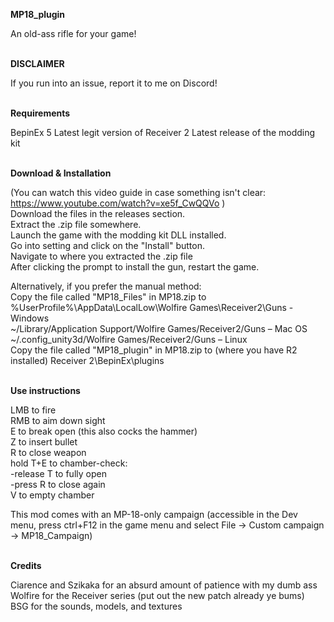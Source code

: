 **MP18_plugin**

An old-ass rifle for your game!


\
**DISCLAIMER**

If you run into an issue, report it to me on Discord!   

\
**Requirements**

BepinEx 5
Latest legit version of Receiver 2
Latest release of the modding kit
  
\
**Download & Installation**

(You can watch this video guide in case something isn't clear: https://www.youtube.com/watch?v=xe5f_CwQQVo )  
Download the files in the releases section.  
Extract the .zip file somewhere.  
Launch the game with the modding kit DLL installed.  
Go into setting and click on the "Install" button.  
Navigate to where you extracted the .zip file  
After clicking the prompt to install the gun, restart the game.  

Alternatively, if you prefer the manual method:  
Copy the file called "MP18_Files" in MP18.zip to  
%UserProfile%\AppData\LocalLow\Wolfire Games\Receiver2\Guns - Windows  
~/Library/Application Support/Wolfire Games/Receiver2/Guns – Mac OS  
~/.config_unity3d/Wolfire Games/Receiver2/Guns – Linux  
Copy the file called "MP18_plugin" in MP18.zip to (where you have R2 installed) Receiver 2\BepinEx\plugins  

\
**Use instructions**

LMB to fire  
RMB to aim down sight  
E to break open (this also cocks the hammer)  
Z to insert bullet   
R to close weapon  
hold T+E to chamber-check:  
 -release T to fully open  
 -press R to close again  
V to empty chamber   

This mod comes with an MP-18-only campaign (accessible in the Dev menu, press ctrl+F12 in the game menu and select File -> Custom campaign -> MP18_Campaign)

\
**Credits**

Ciarence and Szikaka for an absurd amount of patience with my dumb ass  
Wolfire for the Receiver series (put out the new patch already ye bums)  
BSG for the sounds, models, and textures  

